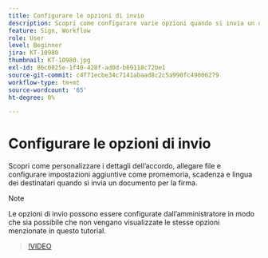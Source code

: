 ```yaml
---
title: Configurare le opzioni di invio
description: Scopri come configurare varie opzioni quando si invia un documento per la firma
feature: Sign, Workflow
role: User
level: Beginner
jira: KT-10980
thumbnail: KT-10980.jpg
exl-id: 86c0825e-1f40-428f-ad0d-b69118c72be1
source-git-commit: c4f71ecbe34c7141abaad8c2c5a990fc49006279
workflow-type: tm+mt
source-wordcount: '65'
ht-degree: 0%

---
```


# Configurare le opzioni di invio

Scopri come personalizzare i dettagli dell’accordo, allegare file e configurare impostazioni aggiuntive come promemoria, scadenza e lingua dei destinatari quando si invia un documento per la firma.

>[!NOTE]
>
>Le opzioni di invio possono essere configurate dall’amministratore in modo che sia possibile che non vengano visualizzate le stesse opzioni menzionate in questo tutorial.

>[!VIDEO](https://video.tv.adobe.com/v/346675?quality=12&learn=on&hidetitle=true)
